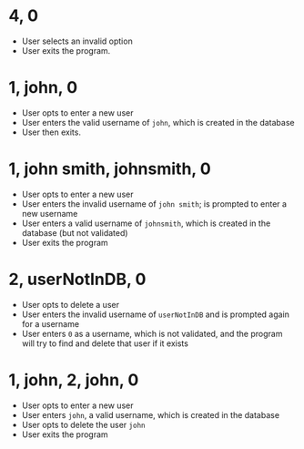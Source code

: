 # 4, 0

  - User selects an invalid option
  - User exits the program.

# 1, john, 0

  - User opts to enter a new user
  - User enters the valid username of `john`, which is created in the database
  - User then exits.

# 1, john smith, johnsmith, 0

  - User opts to enter a new user
  - User enters the invalid username of `john smith`; is prompted to enter a new username
  - User enters a valid username of `johnsmith`, which is created in the database (but not validated)
  - User exits the program

# 2, userNotInDB, 0

  - User opts to delete a user
  - User enters the invalid username of `userNotInDB` and is prompted again for a username
  - User enters `0` as a username, which is not validated, and the program will try to find and delete that user if it exists

# 1, john, 2, john, 0

  - User opts to enter a new user
  - User enters `john`, a valid username, which is created in the database
  - User opts to delete the user `john`
  - User exits the program
